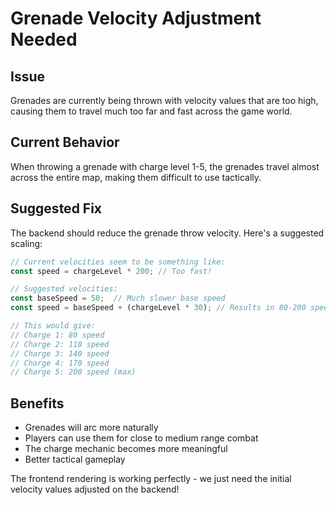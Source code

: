 # Grenade Velocity Adjustment Needed

## Issue
Grenades are currently being thrown with velocity values that are too high, causing them to travel much too far and fast across the game world.

## Current Behavior
When throwing a grenade with charge level 1-5, the grenades travel almost across the entire map, making them difficult to use tactically.

## Suggested Fix
The backend should reduce the grenade throw velocity. Here's a suggested scaling:

```javascript
// Current velocities seem to be something like:
const speed = chargeLevel * 200; // Too fast!

// Suggested velocities:
const baseSpeed = 50;  // Much slower base speed
const speed = baseSpeed + (chargeLevel * 30); // Results in 80-200 speed range

// This would give:
// Charge 1: 80 speed
// Charge 2: 110 speed
// Charge 3: 140 speed
// Charge 4: 170 speed
// Charge 5: 200 speed (max)
```

## Benefits
- Grenades will arc more naturally
- Players can use them for close to medium range combat
- The charge mechanic becomes more meaningful
- Better tactical gameplay

The frontend rendering is working perfectly - we just need the initial velocity values adjusted on the backend! 